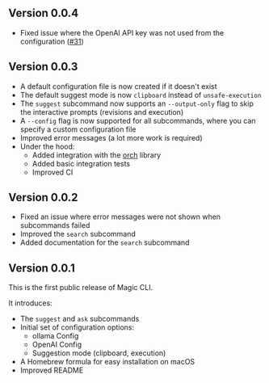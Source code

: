 ## Version 0.0.4

- Fixed issue where the OpenAI API key was not used from the configuration ([#31](https://github.com/guywaldman/magic-cli/pull/31))

## Version 0.0.3

- A default configuration file is now created if it doesn't exist
- The default suggest mode is now `clipboard` instead of `unsafe-execution`
- The `suggest` subcommand now supports an `--output-only` flag to skip the interactive prompts (revisions and execution)
- A `--config` flag is now supported for all subcommands, where you can specify a custom configuration file
- Improved error messages (a lot more work is required)
- Under the hood:
  - Added integration with the [orch](https://github.com/guywaldman/orch) library
  - Added basic integration tests
  - Improved CI

## Version 0.0.2

- Fixed an issue where error messages were not shown when subcommands failed
- Improved the `search` subcommand
- Added documentation for the `search` subcommand

## Version 0.0.1

This is the first public release of Magic CLI.

It introduces:

- The `suggest` and `ask` subcommands
- Initial set of configuration options:
  - ollama Config
  - OpenAI Config
  - Suggestion mode (clipboard, execution)
- A Homebrew formula for easy installation on macOS
- Improved README

